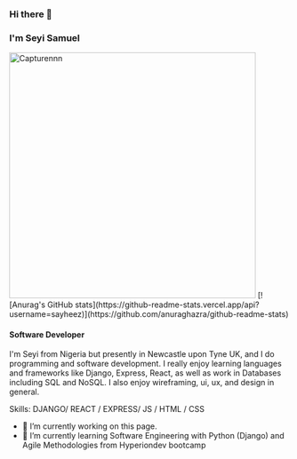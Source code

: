 ### Hi there 👋

### I'm Seyi Samuel

<img width="443" alt="Capturennn" src="https://user-images.githubusercontent.com/124254263/218485837-e643b663-f0ff-4c30-8c70-9394fe4e5341.PNG">
[![Anurag's GitHub stats](https://github-readme-stats.vercel.app/api?username=sayheez)](https://github.com/anuraghazra/github-readme-stats)


#### Software Developer

I'm Seyi from Nigeria but presently in Newcastle upon Tyne UK, and I do programming and software development. I really enjoy learning languages and frameworks like Django, Express, React, as well as work in Databases including SQL and NoSQL. I also enjoy wireframing, ui, ux, and design in general. 

Skills: DJANGO/ REACT / EXPRESS/ JS / HTML / CSS

- 🔭 I’m currently working on this page. 
- 🌱 I’m currently learning Software Engineering with Python (Django) and Agile Methodologies from Hyperiondev bootcamp 

























<!--
**Sayheez/Sayheez** is a ✨ _special_ ✨ repository because its `README.md` (this file) appears on your GitHub profile.

Here are some ideas to get you started:

- 🔭 I’m currently working on ...
- 🌱 I’m currently learning ...
- 👯 I’m looking to collaborate on ...
- 🤔 I’m looking for help with ...
- 💬 Ask me about ...
- 📫 How to reach me: ...
- 😄 Pronouns: ...
- ⚡ Fun fact: ...
-->
